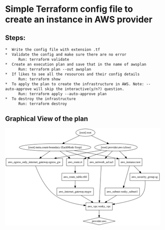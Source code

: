 
# Simple Terraform config file to create an instance in AWS provider

## Steps:
    *  Write the config file with extension .tf 
    *  Validate the config and make sure there are no error
          Run: terraform validate
    *  Create an execution plan and save that in the name of awsplan
          Run: terraform plan --out awsplan
    *  If likes to see all the resources and their config details
          Run: terraform show
    *  To apply the plan to create the infrastructure in AWS. Note: --auto-approve will skip the interactive(y/n?) question.
          Run: terraform apply --auto-approve plan 
    *  To destroy the infrastructure
          Run: terraform destroy
    

## Graphical View of the plan
![Infrastructure View](https://github.com/venkyp1/Hashicorp/blob/master/graph.svg)
